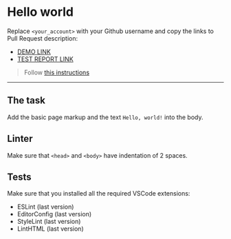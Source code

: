 # Hello world

Replace `<your_account>` with your Github username and copy the links to Pull Request description:
- [DEMO LINK](https://<RuslanSky23>.github.io/layout_hello-world/)
- [TEST REPORT LINK](https://<RuslanSky23>.github.io/layout_hello-world/report/html_report/)

> Follow [this instructions](https://mate-academy.github.io/layout_task-guideline/#how-to-solve-the-layout-tasks-on-github)
___

## The task

Add the basic page markup and the text `Hello, world!` into the body.

## Linter

Make sure that `<head>` and `<body>` have indentation of 2 spaces.

## Tests

Make sure that you installed all the required VSCode extensions:

- ESLint (last version)
- EditorConfig (last version)
- StyleLint (last version)
- LintHTML (last version)
